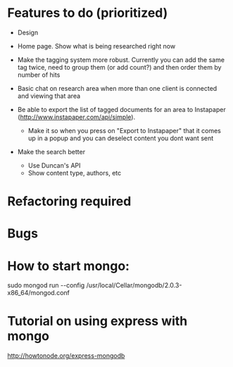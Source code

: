 # Features to do (prioritized)

- Design

- Home page. Show what is being researched right now

- Make the tagging system more robust. Currently you can add the same tag twice, need to group them (or add count?) and then order them by number of hits

- Basic chat on research area when more than one client is connected and viewing that area

- Be able to export the list of tagged documents for an area to Instapaper (http://www.instapaper.com/api/simple).
	- Make it so when you press on "Export to Instapaper" that it comes up in a popup and you can deselect content you dont want sent

- Make the search better
	- Use Duncan's API
	- Show content type, authors, etc

# Refactoring required

# Bugs

# How to start mongo:
sudo mongod run --config /usr/local/Cellar/mongodb/2.0.3-x86_64/mongod.conf

# Tutorial on using express with mongo
http://howtonode.org/express-mongodb
